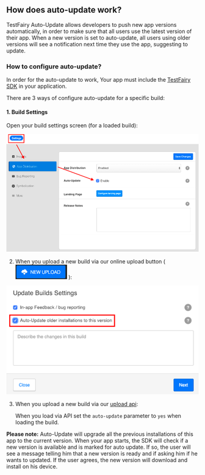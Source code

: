 ## How does auto-update work?
TestFairy Auto-Update allows developers to push new app versions automatically, in order to make sure that all users use the latest version of their app. When a new version is set to auto-update, all users using older versions will see a notification next time they use the app, suggesting to update.

### How to configure auto-update?
In order for the auto-update to work, Your app must include the [TestFairy SDK](https://docs.testfairy.com/SDK/Adding_The_SDK_To_Your_App.html) in your application.

There are 3 ways of configure auto-update for a specific build:



#### 1. Build Settings

Open your build settings screen (for a loaded build):


![TestFairy build settings ](/img/auto-update-img1.png)



2. When you upload a new build via our online upload button ( ![](/img/new-upload-icon.png) ):


![TestFairy build settings ](/img/auto-update-img2.png)



3. When you upload a new build via our [upload api](https://docs.testfairy.com/API/Upload_API.html):

   When you load via API set the `auto-update` parameter to `yes` when loading the build.




**Please note:** Auto-Update will upgrade all the previous installations of this app to the current version. 
When your app starts, the SDK will check if a new version is available and is marked for auto update.
If so, the user will see a message telling him that a new version is ready and if asking him if he wants to updated.
If the user agrees, the new version will download and install on his device. 
